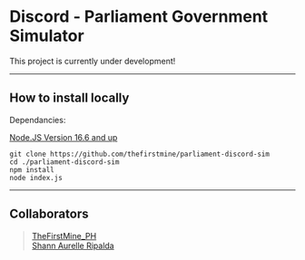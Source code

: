 # Discord - Parliament Government Simulator

This project is currently under development!
***
## How to install locally
Dependancies:

[Node.JS Version 16.6 and up](https://nodejs.org/en/download/current/)

```
git clone https://github.com/thefirstmine/parliament-discord-sim
cd ./parliament-discord-sim
npm install
node index.js
```
***
## Collaborators

> [TheFirstMine_PH](https://github.com/thefirstmine/) <br>
> [Shann Aurelle Ripalda](https://github.com/shannaurelle)